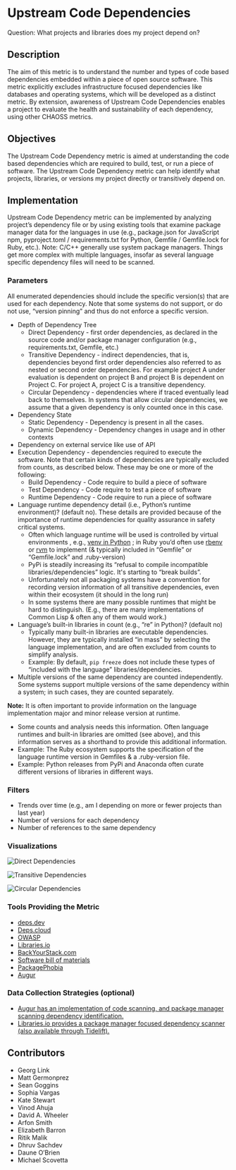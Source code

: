 # Upstream Code Dependencies 

Question: What projects and libraries does my project depend on?
## Description
The aim of this metric is to understand the number and types of code based dependencies embedded within a piece of open source software. This metric explicitly excludes infrastructure focused dependencies like databases and operating systems, which will be developed as a distinct metric. By extension, awareness of Upstream Code Dependencies enables a project to evaluate the health and sustainability of each dependency, using other CHAOSS metrics.
## Objectives
The Upstream Code Dependency metric is aimed at understanding the code based dependencies which are required to build, test, or run a piece of software. The Upstream Code Dependency metric can help identify what projects, libraries, or versions my project directly or transitively depend on.
## Implementation

Upstream Code Dependency metric can be implemented by analyzing project’s dependency file or by using existing tools that examine package manager data for the languages in use (e.g., package.json for JavaScript npm, pyproject.toml / requirements.txt for Python, Gemfile / Gemfile.lock for Ruby, etc.). 
Note: C/C++ generally use system package managers. Things get more complex with multiple languages, insofar as several language specific dependency files will need to be scanned.
### Parameters
All enumerated dependencies should include the specific version(s) that are used for each dependency. Note that some systems do not support, or do not use, “version pinning” and thus do not enforce a specific version.

* Depth of Dependency Tree
    * Direct Dependency - first order dependencies, as declared in the source code and/or package manager configuration (e.g., requirements.txt, Gemfile, etc.)
    * Transitive Dependency - indirect dependencies, that is, dependencies beyond first order dependencies also referred to as nested or second order dependencies. For example project A under evaluation is dependent on project B and project B is dependent on Project C. For project A, project C is a transitive dependency. 
    * Circular Dependency - dependencies where if traced eventually lead back to themselves. In systems that allow circular dependencies, we assume that a given dependency is only counted once in this case.
* Dependency State
    * Static Dependency - Dependency is present in all the cases.   
    * Dynamic Dependency - Dependency changes in usage and in other contexts
* Dependency on external service like use of API
* Execution Dependency - dependencies required to execute the software. Note that certain kinds of dependencies are typically excluded from counts, as described below. These may be one or more of the following:
    * Build Dependency -  Code require to build a piece of software
    * Test Dependency - Code require to test a piece of software
    * Runtime Dependency - Code require to run a piece of software
* Language runtime dependency detail (i.e., Python’s runtime environment)? (default no). These details are provided because of the importance of runtime dependencies for quality assurance in safety critical systems. 
    * Often which language runtime will be used is controlled by virtual environments , e.g., [venv in Python]([https://docs.python.org/3/tutorial/venv.html](https://docs.python.org/3/tutorial/venv.html)) ; in Ruby you’d often use [rbenv]([[https://github.com/rbenv/rbenv](https://github.com/rbenv/rbenv))  or [rvm]([https://rvm.io/](https://rvm.io/)) to implement (& typically included in “Gemfile” or “Gemfile.lock” and .ruby-version)
    * PyPi is steadily increasing its “refusal to compile incompatible libraries/dependencies” logic. It's starting to “break builds”. 
    * Unfortunately not all packaging systems have a convention for recording version information of all transitive dependencies, even within their ecosystem (it should in the long run)
    * In some systems there are many possible runtimes that might be hard to distinguish. (E.g., there are many implementations of Common Lisp & often any of them would work.)
* Language’s built-in libraries in count (e.g., “re” in Python)? (default no)
    * Typically many built-in libraries are executable dependencies. However, they are typically installed “in mass” by selecting the language implementation, and are often excluded from counts to simplify analysis.
    * Example: By default, `pip freeze` does not include these types of “included with the language” libraries/dependencies.
* Multiple versions of the same dependency are counted independently. Some systems support multiple versions of the same dependency within a system; in such cases, they are counted separately.


**Note:** It is often important to provide information on the language implementation major and minor release version at runtime.
* Some counts and analysis needs this information. Often language runtimes and built-in libraries are omitted (see above), and this information serves as a shorthand to provide this additional information.
* Example: The Ruby ecosystem supports the specification of the language runtime version in Gemfiles & a .ruby-version file.
* Example: Python releases from PyPi and Anaconda often curate different versions of libraries in different ways.

### Filters
* Trends over time (e.g., am I depending on more or fewer projects than last year)
* Number of versions for each dependency
* Number of references to the same dependency


### Visualizations

![Direct Dependencies](https://raw.githubusercontent.com/chaoss/wg-risk/main/focus-areas/dependency-risk-assessment/images/upstream-code-dependencies_direct-dependencies.png)

![Transitive Dependencies](https://raw.githubusercontent.com/chaoss/wg-risk/main/focus-areas/dependency-risk-assessment/images/upstream-code-dependencies_transitive-dependencies.png)

![Circular Dependencies](https://raw.githubusercontent.com/chaoss/wg-risk/main/focus-areas/dependency-risk-assessment/images/upstream-code-dependencies_circular-dependencies.png)


### Tools Providing the Metric 
* [deps.dev](https://deps.dev/)
* [Deps.cloud](https://deps.cloud/)
* [OWASP](https://owasp.org/www-project-dependency-check/) 
* [Libraries.io](https://libraries.io/)
* [BackYourStack.com](https://backyourstack.com/)
* [Software bill of materials](https://cyclonedx.org/tool-center/) 
* [PackagePhobia](https://github.com/styfle/packagephobia)
* [Augur](https://github.com/chaoss/augur)

### Data Collection Strategies (optional)
* [Augur has an implementation of code scanning, and package manager scanning dependency identification.](https://github.com/chaoss/augur/tree/master/workers/deps_worker)
* [Libraries.io provides a package manager focused dependency scanner (also available through Tidelift).](https://libraries.io/rubygems/bibliothecary)

## Contributors
* Georg Link
* Matt Germonprez 
* Sean Goggins 
* Sophia Vargas
* Kate Stewart
* Vinod Ahuja 
* David A. Wheeler
* Arfon Smith 
* Elizabeth Barron
* Ritik Malik
* Dhruv Sachdev
* Daune O’Brien
* Michael Scovetta



